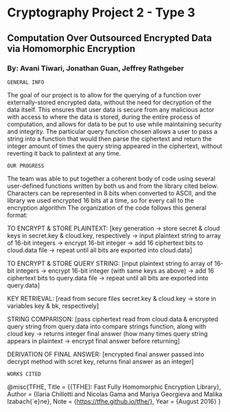 # Cryptography Project 2 - Type 3
## Computation Over Outsourced Encrypted Data via Homomorphic Encryption
### By: Avani Tiwari, Jonathan Guan, Jeffrey Rathgeber

    GENERAL INFO
The goal of our project is to allow for the querying of a function over 
externally-stored encrypted data, without the need for decryption of the data 
itself. This ensures that user data is secure from any malicious actor with access 
to where the data is stored, during the entire process of computation, and allows 
for data to be put to use while maintaining security and integrity. The particular
query function chosen allows a user to pass a string into a function that would
then parse the ciphertext and return the integer amount of times the query string
appeared in the ciphertext, without reverting it back to palintext at any time.

    OUR PROGRESS
The team was able to put together a coherent body of code using several user-defined 
functions written by both us and from the library cited below. Characters can be 
represented in 8 bits when converted to ASCII, and the library we used encrypted 16 
bits at a time, so for every call to the encryption algorithm
The organization of the code follows this general format:
    
TO ENCRYPT & STORE PLAINTEXT: [key generation -> store secret & cloud keys in secret.key & cloud.key, respectively -> input plaintext string to array of 16-bit integers -> encrypt 16-bit integer -> add 16 ciphertext bits to cloud.data file -> repeat until all bits are exported into cloud.data]

TO ENCRYPT & STORE QUERY STRING: [input plaintext string to array of 16-bit integers -> encrypt 16-bit integer (with same keys as above) -> add 16 ciphertext bits to query.data file -> repeat until all bits are exported into query.data]

KEY RETRIEVAL: [read from secure files secret.key & cloud.key -> store in variables key & bk, respectively]

STRING COMPARISON: [pass ciphertext read from cloud.data & encrypted query string from query.data into compare strings function, along with cloud key -> returns integer final answer (how many times query string appears in plaintext -> encrypt final answer before returning]

DERIVATION OF FINAL ANSWER: [encrypted final answer passed into decrypt method with scret key, returns final answer as an integer]



    WORKS CITED
@misc{TFHE,
Title   = {{TFHE}: Fast Fully Homomorphic Encryption Library},
Author  = {Ilaria Chillotti and  Nicolas Gama and Mariya Georgieva and Malika Izabach{\`e}ne},
Note    = {https://tfhe.github.io/tfhe/},
Year    = {August 2016}
}
